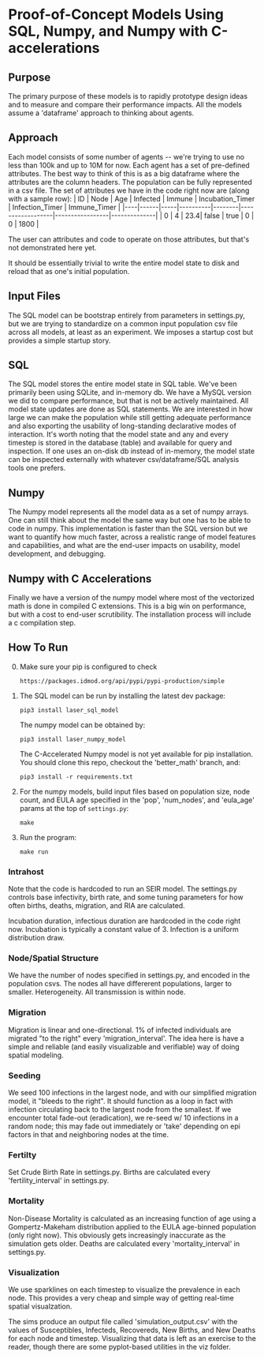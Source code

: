 # Proof-of-Concept Models Using SQL, Numpy, and Numpy with C-accelerations

## Purpose
The primary purpose of these models is to rapidly prototype design ideas and to measure and compare their performance impacts. All the models assume a 'dataframe' approach to thinking about agents.

## Approach
Each model consists of some number of agents -- we're trying to use no less than 100k and up to 10M for now. Each agent has a set of pre-defined attributes. The best way to think of this is as a big dataframe where the attributes are the column headers. The population can be fully represented in a csv file. The set of attributes we have in the code right now are (along with a sample row):
| ID | Node | Age | Infected | Immune | Incubation_Timer | Infection_Timer | Immune_Timer |
|----|------|-----|----------|--------|------------------|-----------------|--------------|
| 0  |  4   | 23.4|  false   |  true  |        0         |        0        |    1800      |

The user can attributes and code to operate on those attributes, but that's not demonstrated here yet.

It should be essentially trivial to write the entire model state to disk and reload that as one's initial population.

## Input Files
The SQL model can be bootstrap entirely from parameters in settings.py, but we are trying to standardize on a common input population csv file across all models, at least as an experiment. We imposes a startup cost but provides a simple startup story.

## SQL

The SQL model stores the entire model state in SQL table. We've been primarily been using SQLite, and in-memory db. We have a MySQL version we did to compare performance, but that is not be actively maintained. All model state updates are done as SQL statements. We are interested in how large we can make the population while still getting adequate performance and also exporting the usability of long-standing declarative modes of interaction. It's worth noting that the model state and any and every timestep is stored in the database (table) and available for query and inspection. If one uses an on-disk db instead of in-memory, the model state can be inspected externally with whatever csv/dataframe/SQL analysis tools one prefers.

## Numpy

The Numpy model represents all the model data as a set of numpy arrays. One can still think about the model the same way but one has to be able to code in numpy. This implementation is faster than the SQL version but we want to quantify how much faster, across a realistic range of model features and capabilities, and what are the end-user impacts on usability, model development, and debugging.

## Numpy with C Accelerations

Finally we have a version of the numpy model where most of the vectorized math is done in compiled C extensions. This is a big win on performance, but with a cost to end-user scrutibility. The installation process will include a c compilation step.

## How To Run

0. Make sure your pip is configured to check 
    ```
    https://packages.idmod.org/api/pypi/pypi-production/simple
    ```

1. The SQL model can be run by installing the latest dev package:

    ```
    pip3 install laser_sql_model
    ```

   The numpy model can be obtained by:
    ```
    pip3 install laser_numpy_model
    ```

   The C-Accelerated Numpy model is not yet available for pip installation. You should clone this repo, checkout the 'better_math' branch, and:
    ```
    pip3 install -r requirements.txt
    ```

2. For the numpy models, build input files based on population size, node count, and EULA age specified in the 'pop', 'num_nodes', and 'eula_age' params at the top of `settings.py`:
    ```
    make
    ```

3. Run the program:
    ```
    make run
    ```

### Intrahost

Note that the code is hardcoded to run an SEIR model. The settings.py controls base infectivity, birth rate, and some tuning parameters for how often births, deaths, migration, and RIA are calculated. 

Incubation duration, infectious duration are hardcoded in the code right now. Incubation is typically a constant value of 3. Infection is a uniform distribution draw.

### Node/Spatial Structure

We have the number of nodes specified in settings.py, and encoded in the population csvs. The nodes all have differerent populations, larger to smaller. Heterogeneity. All transmission is within node. 

### Migration

Migration is linear and one-directional. 1% of infected individuals are migrated "to the right" every 'migration_interval'. The idea here is have a simple and reliable (and easily visualizable and verifiable) way of doing spatial modeling.

### Seeding

We seed 100 infections in the largest node, and with our simplified migration model, it "bleeds to the right". It should function as a loop in fact with infection circulating back to the largest node from the smallest. If we encounter total fade-out (eradication), we re-seed w/ 10 infections in a random node; this may fade out immediately or 'take' depending on epi factors in that and neighboring nodes at the time.

### Fertilty

Set Crude Birth Rate in settings.py. Births are calculated every 'fertility_interval' in settings.py. 

### Mortality

Non-Disease Mortality is calculated as an increasing function of age using a Gompertz-Makeham distribution applied to the EULA age-binned population (only right now). This obviously gets increasingly inaccurate as the simulation gets older. Deaths are calculated every 'mortality_interval' in settings.py. 

### Visualization

We use sparklines on each timestep to visualize the prevalence in each node. This provides a very cheap and simple way of getting real-time spatial visualzation.

The sims produce an output file called 'simulation_output.csv' with the values of Susceptibles, Infecteds, Recovereds, New Births, and New Deaths for each node and timestep. Visualizing that data is left as an exercise to the reader, though there are some pyplot-based utilities in the viz folder.
